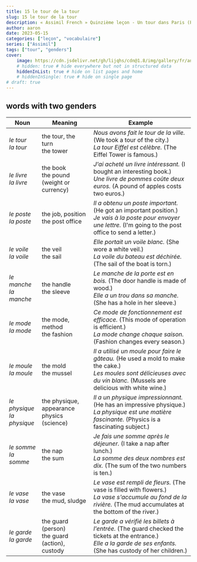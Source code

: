 ```yaml
---
title: 15 le tour de la tour
slug: 15 le tour de la tour
description: « Assimil French » Quinzième leçon - Un tour dans Paris (Première partie)
author: aaron
date: 2023-05-15
categories: ["leçon", "vocabulaire"]
series: ["Assimil"]
tags: ["tour", "genders"]
cover: 
    image: https://cdn.jsdelivr.net/gh/lijqhs/cdn@1.8/img/gallery/fr/anthony-delanoix-QAwciFlS1g4-unsplash.jpg
    # hidden: true # hide everywhere but not in structured data
    hiddenInList: true # hide on list pages and home
    # hiddenInSingle: true # hide on single page
# draft: true
---
```


## words with two genders

| Noun                    | Meaning                        | Example                                      |
|-------------------------|--------------------------------|----------------------------------------------|
| *le tour* <br> *la tour*      | the tour, the turn <br> the tower | *Nous avons fait le tour de la ville.* (We took a tour of the city.) <br> *La tour Eiffel est célèbre.* (The Eiffel Tower is famous.) |
| *le livre* <br> *la livre*     | the book <br> the pound (weight or currency) | *J'ai acheté un livre intéressant.* (I bought an interesting book.) <br> *Une livre de pommes coûte deux euros.* (A pound of apples costs two euros.) |
| *le poste* <br> *la poste*     | the job, position <br> the post office | *Il a obtenu un poste important.* (He got an important position.) <br> *Je vais à la poste pour envoyer une lettre.* (I'm going to the post office to send a letter.) |
| *le voile* <br> *la voile*     | the veil <br> the sail       | *Elle portait un voile blanc.* (She wore a white veil.) <br> *La voile du bateau est déchirée.* (The sail of the boat is torn.) |
| *le manche* <br> *la manche*   | the handle <br> the sleeve | *Le manche de la porte est en bois.* (The door handle is made of wood.) <br> *Elle a un trou dans sa manche.* (She has a hole in her sleeve.) |
| *le mode* <br> *la mode*       | the mode, method <br> the fashion | *Ce mode de fonctionnement est efficace.* (This mode of operation is efficient.) <br> *La mode change chaque saison.* (Fashion changes every season.) |
| *le moule* <br> *la moule*     | the mold <br> the mussel     | *Il a utilisé un moule pour faire le gâteau.* (He used a mold to make the cake.) <br> *Les moules sont délicieuses avec du vin blanc.* (Mussels are delicious with white wine.) |
| *le physique* <br> *la physique* | the physique, appearance <br> physics (science) | *Il a un physique impressionnant.* (He has an impressive physique.) <br> *La physique est une matière fascinante.* (Physics is a fascinating subject.) |
| *le somme* <br> *la somme*     | the nap <br> the sum        | *Je fais une somme après le déjeuner.* (I take a nap after lunch.) <br> *La somme des deux nombres est dix.* (The sum of the two numbers is ten.) |
| *le vase* <br> *la vase*       | the vase <br> the mud, sludge | *Le vase est rempli de fleurs.* (The vase is filled with flowers.) <br> *La vase s'accumule au fond de la rivière.* (The mud accumulates at the bottom of the river.) |
| *le garde* <br> *la garde*     | the guard (person) <br> the guard (action), custody | *Le garde a vérifié les billets à l'entrée.* (The guard checked the tickets at the entrance.) <br> *Elle a la garde de ses enfants.* (She has custody of her children.) |
